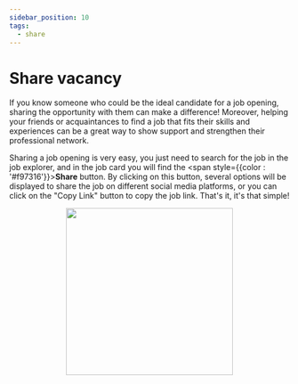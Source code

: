 ```yaml
---
sidebar_position: 10
tags:
  - share
---
```


# Share vacancy

If you know someone who could be the ideal candidate for a job opening, sharing the opportunity with them can make a difference! Moreover, helping your friends or acquaintances to find a job that fits their skills and experiences can be a great way to show support and strengthen their professional network.

Sharing a job opening is very easy, you just need to search for the job in the job explorer, and in the job card you will find the <span style={{color : '#f97316'}}>**Share**</span> button. By clicking on this button, several options will be displayed to share the job on different social media platforms, or you can click on the "Copy Link" button to copy the job link. That's it, it's that simple!

<p align="center">
  <img src="/img/share/share_en.png" width="300" />
</p>
